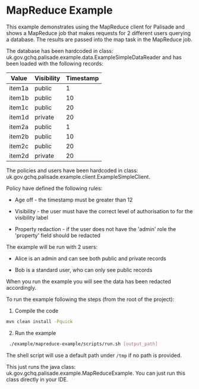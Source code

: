 # MapReduce Example

This example demonstrates using the MapReduce client for Palisade and shows a MapReduce job that makes requests for 2 different users querying a database. The results are passed into the map task in the MapReduce job.

The database has been hardcoded in class: uk.gov.gchq.palisade.example.data.ExampleSimpleDataReader and has been loaded with the following records:

| Value         | Visibility           | Timestamp  |
| ------------- | -------------------- | ---------- |
|  item1a       |   public             | 1          |
|  item1b       |   public             | 10         |
|  item1c       |   public             | 20         |
|  item1d       |   private            | 20         |
|  item2a       |   public             | 1          |
|  item2b       |   public             | 10         |
|  item2c       |   public             | 20         |
|  item2d       |   private            | 20         |


The policies and users have been hardcoded in class: uk.gov.gchq.palisade.example.client.ExampleSimpleClient.

Policy have defined the following rules:

- Age off - the timestamp must be greater than 12

- Visibility - the user must have the correct level of authorisation to for the visibility label

- Property redaction - if the user does not have the 'admin' role the 'property' field should be redacted

The example will be run with 2 users:

- Alice is an admin and can see both public and private records

- Bob is a standard user, who can only see public records

When you run the example you will see the data has been redacted accordingly.

To run the example following the steps (from the root of the project):

1. Compile the code
```bash
mvn clean install -Pquick
```

2. Run the example
```bash
 ./example/mapreduce-example/scripts/run.sh [output_path]
```

The shell script will use a default path under `/tmp` if no path is provided.

This just runs the java class: uk.gov.gchq.palisade.example.MapReduceExample. You can just run this class directly in your IDE.
